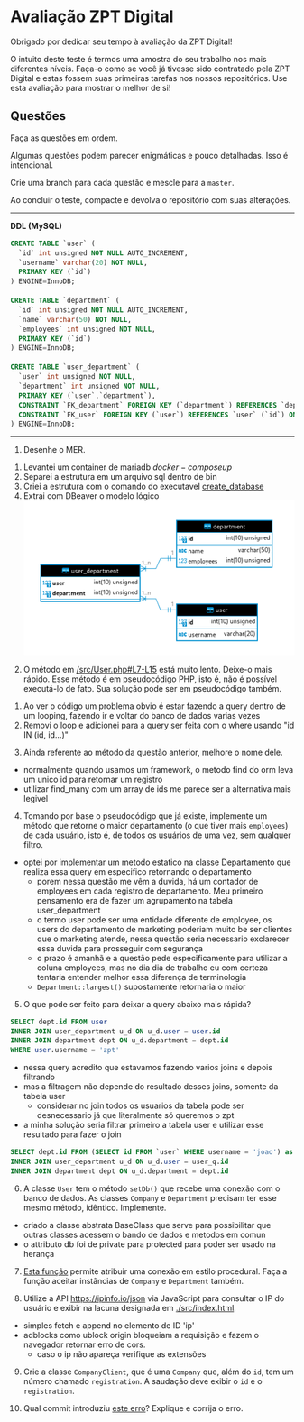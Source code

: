 # Avaliação ZPT Digital

Obrigado por dedicar seu tempo à avaliação da ZPT Digital!

O intuito deste teste é termos uma amostra do seu trabalho nos mais diferentes níveis. Faça-o como se você já tivesse sido contratado pela ZPT Digital e estas fossem suas primeiras tarefas nos nossos repositórios. Use esta avaliação para mostrar o melhor de si!

## Questões
Faça as questões em ordem.

Algumas questões podem parecer enigmáticas e pouco detalhadas. Isso é intencional.

Crie uma branch para cada questão e mescle para a `master`.

Ao concluir o teste, compacte e devolva o repositório com suas alterações.

---------------------
**DDL (MySQL)**
```sql
CREATE TABLE `user` (
  `id` int unsigned NOT NULL AUTO_INCREMENT,
  `username` varchar(20) NOT NULL,
  PRIMARY KEY (`id`)
) ENGINE=InnoDB;

CREATE TABLE `department` (
  `id` int unsigned NOT NULL AUTO_INCREMENT,
  `name` varchar(50) NOT NULL,
  `employees` int unsigned NOT NULL,
  PRIMARY KEY (`id`)
) ENGINE=InnoDB;

CREATE TABLE `user_department` (
  `user` int unsigned NOT NULL,
  `department` int unsigned NOT NULL,
  PRIMARY KEY (`user`,`department`),
  CONSTRAINT `FK_department` FOREIGN KEY (`department`) REFERENCES `department` (`id`) ON DELETE RESTRICT ON UPDATE RESTRICT,
  CONSTRAINT `FK_user` FOREIGN KEY (`user`) REFERENCES `user` (`id`) ON DELETE RESTRICT ON UPDATE RESTRICT
) ENGINE=InnoDB;
```
---------------------

1) Desenhe o MER.

1. Levantei um container de mariadb 
    $docker-compose up$
2. Separei a estrutura em um arquivo sql dentro de bin
3. Criei a estrutura com o comando do executavel [create_database](./bin/create_database)
4. Extrai com DBeaver o modelo lógico
![](./images/ex_1_der.png)


2) O método em [/src/User.php#L7-L15](./src/User.php#L4-L11) está muito lento. Deixe-o mais rápido. Esse método é em pseudocódigo PHP, isto é, não é possível executá-lo de fato. Sua solução pode ser em pseudocódigo também.

1. Ao ver o código um problema obvio é estar fazendo a query dentro de um looping, fazendo ir e voltar do banco de dados varias vezes
2. Removi o loop e adicionei para a query ser feita com o where usando "id IN (id, id...)"

3) Ainda referente ao método da questão anterior, melhore o nome dele.

* normalmente quando usamos um framework, o metodo find do orm leva um unico id para retornar um registro
* utilizar find_many com um array de ids me parece ser a alternativa mais legivel

4) Tomando por base o pseudocódigo que já existe, implemente um método que retorne o maior departamento (o que tiver mais `employees`) de cada usuário, isto é, de todos os usuários de uma vez, sem qualquer filtro.

* optei por implementar um metodo estatico na classe Departamento que realiza essa query em especifico retornando o departamento
    * porem nessa questão me vêm a duvida, há um contador de employees em cada registro de departamento. Meu primeiro pensamento era de fazer um agrupamento na tabela user_department
    * o termo user pode ser uma entidade diferente de employee, os users do departamento de marketing poderiam muito be ser clientes que o marketing atende, nessa questão seria necessario exclarecer essa duvida para prosseguir com segurança
    * o prazo é amanhã e a questão pede especificamente para utilizar a coluna employees, mas no dia dia de trabalho eu com certeza tentaria entender melhor essa diferença de terminologia
    * `Department::largest()` supostamente retornaria o maior


5) O que pode ser feito para deixar a query abaixo mais rápida?

```sql
SELECT dept.id FROM user
INNER JOIN user_department u_d ON u_d.user = user.id
INNER JOIN department dept ON u_d.department = dept.id
WHERE user.username = 'zpt'
```

* nessa query acredito que estavamos fazendo varios joins e depois filtrando
* mas a filtragem não depende do resultado desses joins, somente da tabela user
    * considerar no join todos os usuarios da tabela pode ser desnecessario já que literalmente só queremos o zpt
* a minha solução seria filtrar primeiro a tabela user e utilizar esse resultado para fazer o join

```sql
SELECT dept.id FROM (SELECT id FROM `user` WHERE username = 'joao') as user_q
INNER JOIN user_department u_d ON u_d.user = user_q.id
INNER JOIN department dept ON u_d.department = dept.id
```

6) A classe `User` tem o método `setDb()` que recebe uma conexão com o banco de dados. As classes `Company` e `Department` precisam ter esse mesmo método, idêntico. Implemente.

* criado a classe abstrata BaseClass que serve para possibilitar que outras classes acessem o bando de dados e metodos em comun
* o attributo db foi de private para protected para poder ser usado na herança

7) [Esta função](./src/Utils.php#L4) permite atribuir uma conexão em estilo procedural. Faça a função aceitar instâncias de `Company` e `Department` também.

8) Utilize a API https://ipinfo.io/json via JavaScript para consultar o IP do usuário e exibir na lacuna designada em [./src/index.html](./src/index.html).

* simples fetch e append no elemento de ID 'ip'
* adblocks como ublock origin bloqueiam a requisição e fazem o navegador retornar erro de cors.
    * caso o ip não apareça verifique as extensões

9) Crie a classe `CompanyClient`, que é uma `Company` que, além do `id`, tem um número chamado `registration`. A saudação deve exibir o `id` e o `registration`.

10) Qual commit introduziu [este erro](./src/Department.php#L10)? Explique e corrija o erro.
